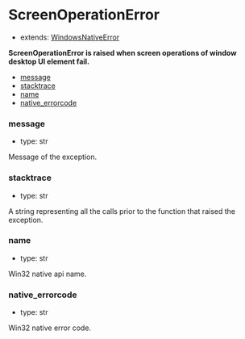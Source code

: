 # ScreenOperationError

- extends: [WindowsNativeError](./windowsnativeerror.md)

**ScreenOperationError is raised when screen operations of window desktop UI element fail.**

- [message](#message)
- [stacktrace](#stacktrace)
- [name](#name)
- [native_errorcode](#native_errorcode)

### message
- type: str

Message of the exception.


### stacktrace
- type: str

A string representing all the calls prior to the function that raised the exception.

### name
- type: str

Win32 native api name.


### native_errorcode
- type: str

Win32 native error code.
